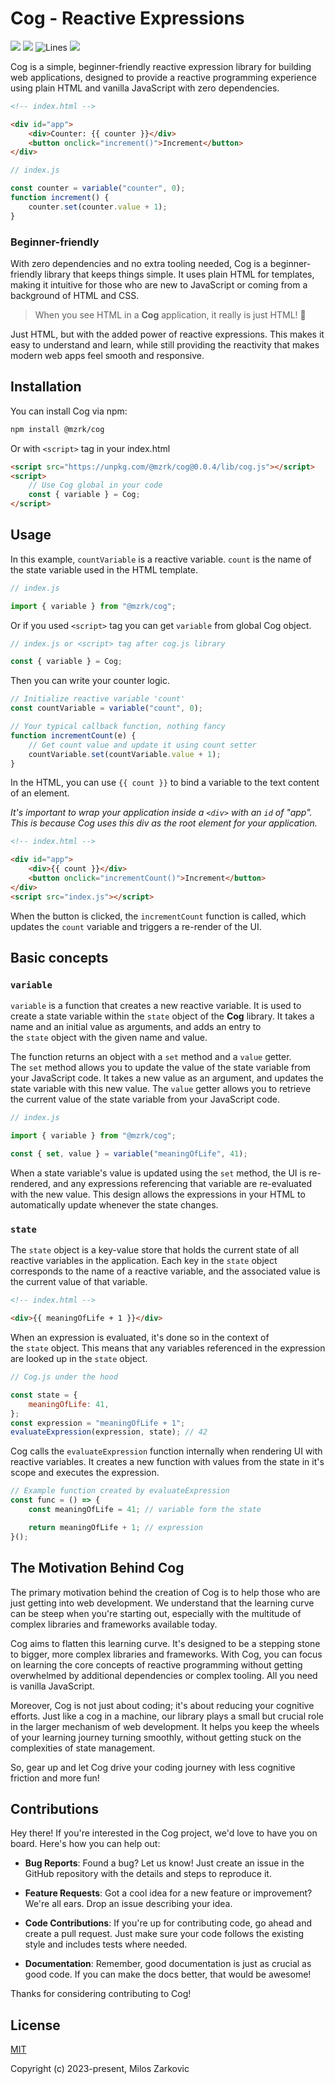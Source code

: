 # Cog - Reactive Expressions

![](https://img.shields.io/badge/dependencies-0-blue)
![](https://img.badgesize.io/mrzarkovic/Cog/main/lib/cog.js.svg?compression=gzip&label=gzip&max=5000&softmax=3000)
![Lines](https://img.shields.io/badge/lines-100%25-brightgreen.svg?style=flat&logo=jest)
![](https://img.shields.io/badge/version-0.0.4-red)

Cog is a simple, beginner-friendly reactive expression library for building web applications, designed to provide a reactive programming experience using plain HTML and vanilla JavaScript with zero dependencies.

```html
<!-- index.html -->

<div id="app">
    <div>Counter: {{ counter }}</div>
    <button onclick="increment()">Increment</button>
</div>
```

```js
// index.js

const counter = variable("counter", 0);
function increment() {
    counter.set(counter.value + 1);
}
```

### Beginner-friendly

With zero dependencies and no extra tooling needed, Cog is a beginner-friendly library that keeps things simple. It uses plain HTML for templates, making it intuitive for those who are new to JavaScript or coming from a background of HTML and CSS.

> When you see HTML in a **Cog** application, it really is just HTML! 🤯

Just HTML, but with the added power of reactive expressions. This makes it easy to understand and learn, while still providing the reactivity that makes modern web apps feel smooth and responsive.

## Installation

You can install Cog via npm:

```bash
npm install @mzrk/cog
```

Or with `<script>` tag in your index.html

```html
<script src="https://unpkg.com/@mzrk/cog@0.0.4/lib/cog.js"></script>
<script>
    // Use Cog global in your code
    const { variable } = Cog;
</script>
```

## Usage

In this example, `countVariable` is a reactive variable. `count` is the name of the state variable used in the HTML template.

```js
// index.js

import { variable } from "@mzrk/cog";
```

Or if you used `<script>` tag you can get `variable` from global Cog object.

```js
// index.js or <script> tag after cog.js library

const { variable } = Cog;
```

Then you can write your counter logic.

```js
// Initialize reactive variable 'count'
const countVariable = variable("count", 0);

// Your typical callback function, nothing fancy
function incrementCount(e) {
    // Get count value and update it using count setter
    countVariable.set(countVariable.value + 1);
}
```

In the HTML, you can use `{{ count }}` to bind a variable to the text content of an element.

_It's important to wrap your application inside a `<div>` with an `id` of "app". This is because Cog uses this div as the root element for your application._

```html
<!-- index.html -->

<div id="app">
    <div>{{ count }}</div>
    <button onclick="incrementCount()">Increment</button>
</div>
<script src="index.js"></script>
```

When the button is clicked, the `incrementCount` function is called, which updates the `count` variable and triggers a re-render of the UI.

## Basic concepts

### `variable`

`variable` is a function that creates a new reactive variable. It is used to create a state variable within the `state` object of the **Cog** library. It takes a name and an initial value as arguments, and adds an entry to the `state` object with the given name and value.

The function returns an object with a `set` method and a `value` getter. The `set` method allows you to update the value of the state variable from your JavaScript code. It takes a new value as an argument, and updates the state variable with this new value. The `value` getter allows you to retrieve the current value of the state variable from your JavaScript code.

```js
// index.js

import { variable } from "@mzrk/cog";

const { set, value } = variable("meaningOfLife", 41);
```

When a state variable's value is updated using the `set` method, the UI is re-rendered, and any expressions referencing that variable are re-evaluated with the new value. This design allows the expressions in your HTML to automatically update whenever the state changes.

### `state`

The `state` object is a key-value store that holds the current state of all reactive variables in the application. Each key in the `state` object corresponds to the name of a reactive variable, and the associated value is the current value of that variable.

```html
<!-- index.html -->

<div>{{ meaningOfLife + 1 }}</div>
```

When an expression is evaluated, it's done so in the context of the `state` object. This means that any variables referenced in the expression are looked up in the `state` object.

```js
// Cog.js under the hood

const state = {
    meaningOfLife: 41,
};
const expression = "meaningOfLife + 1";
evaluateExpression(expression, state); // 42
```

Cog calls the `evaluateExpression` function internally when rendering UI with reactive variables. It creates a new function with values from the state in it's scope and executes the expression.

```js
// Example function created by evaluateExpression
const func = () => {
    const meaningOfLife = 41; // variable form the state

    return meaningOfLife + 1; // expression
}();
```

## The Motivation Behind Cog

The primary motivation behind the creation of Cog is to help those who are just getting into web development. We understand that the learning curve can be steep when you're starting out, especially with the multitude of complex libraries and frameworks available today.

Cog aims to flatten this learning curve. It's designed to be a stepping stone to bigger, more complex libraries and frameworks. With Cog, you can focus on learning the core concepts of reactive programming without getting overwhelmed by additional dependencies or complex tooling. All you need is vanilla JavaScript.

Moreover, Cog is not just about coding; it's about reducing your cognitive efforts. Just like a cog in a machine, our library plays a small but crucial role in the larger mechanism of web development. It helps you keep the wheels of your learning journey turning smoothly, without getting stuck on the complexities of state management.

So, gear up and let Cog drive your coding journey with less cognitive friction and more fun!

## Contributions

Hey there! If you're interested in the Cog project, we'd love to have you on board. Here's how you can help out:

-   **Bug Reports**: Found a bug? Let us know! Just create an issue in the GitHub repository with the details and steps to reproduce it.

-   **Feature Requests**: Got a cool idea for a new feature or improvement? We're all ears. Drop an issue describing your idea.

-   **Code Contributions**: If you're up for contributing code, go ahead and create a pull request. Just make sure your code follows the existing style and includes tests where needed.

-   **Documentation**: Remember, good documentation is just as crucial as good code. If you can make the docs better, that would be awesome!

Thanks for considering contributing to Cog!

## License

[MIT](https://opensource.org/licenses/MIT)

Copyright (c) 2023-present, Milos Zarkovic

